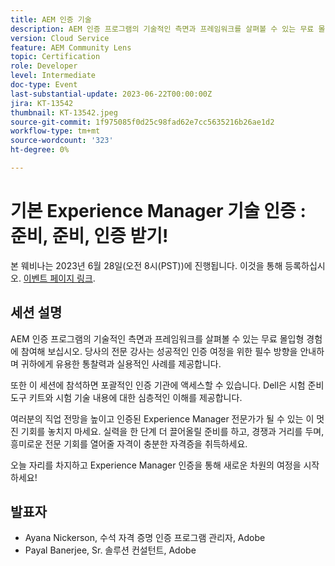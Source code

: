 ```yaml
---
title: AEM 인증 기술
description: AEM 인증 프로그램의 기술적인 측면과 프레임워크를 살펴볼 수 있는 무료 몰입형 경험에 참여해 보십시오. 당사의 전문 강사는 성공적인 인증 여정을 위한 필수 방향을 안내하며, 귀하에게 유용한 통찰력과 실용적인 사례를 제공합니다.또한 이 세션에 참석하면 포괄적인 인증 기관에 액세스할 수 있습니다. Dell은 시험 준비 도구 세트와 시험의 기술 내용에 대한 심층적인 이해를 제공해 드립니다.귀하의 경력을 향상시키고 공인 Experience Manager 전문가가 될 수 있는 이 멋진 기회를 놓치지 마십시오. 실력을 한 단계 더 끌어올릴 준비를 하고, 경쟁과 거리를 두고, 흥미로운 전문 기회의 문을 열 자격이 충분한 자격증을 취득하세요.오늘 자리를 차지하고 Experience Manager 자격증을 통해 새로운 차원의 여정을 시작하세요!
version: Cloud Service
feature: AEM Community Lens
topic: Certification
role: Developer
level: Intermediate
doc-type: Event
last-substantial-update: 2023-06-22T00:00:00Z
jira: KT-13542
thumbnail: KT-13542.jpeg
source-git-commit: 1f975085f0d25c98fad62e7cc5635216b26ae1d2
workflow-type: tm+mt
source-wordcount: '323'
ht-degree: 0%

---
```



# 기본 Experience Manager 기술 인증 : 준비, 준비, 인증 받기!

본 웨비나는 2023년 6월 28일(오전 8시(PST))에 진행됩니다. 이것을 통해 등록하십시오. [이벤트 페이지 링크](https://adobe.ly/3Ni6XeL).

## 세션 설명

AEM 인증 프로그램의 기술적인 측면과 프레임워크를 살펴볼 수 있는 무료 몰입형 경험에 참여해 보십시오. 당사의 전문 강사는 성공적인 인증 여정을 위한 필수 방향을 안내하며 귀하에게 유용한 통찰력과 실용적인 사례를 제공합니다.

또한 이 세션에 참석하면 포괄적인 인증 기관에 액세스할 수 있습니다. Dell은 시험 준비 도구 키트와 시험 기술 내용에 대한 심층적인 이해를 제공합니다.

여러분의 직업 전망을 높이고 인증된 Experience Manager 전문가가 될 수 있는 이 멋진 기회를 놓치지 마세요. 실력을 한 단계 더 끌어올릴 준비를 하고, 경쟁과 거리를 두며, 흥미로운 전문 기회를 열어줄 자격이 충분한 자격증을 취득하세요.

오늘 자리를 차지하고 Experience Manager 인증을 통해 새로운 차원의 여정을 시작하세요!

## 발표자

* Ayana Nickerson, 수석 자격 증명 인증 프로그램 관리자, Adobe
* Payal Banerjee, Sr. 솔루션 컨설턴트, Adobe
